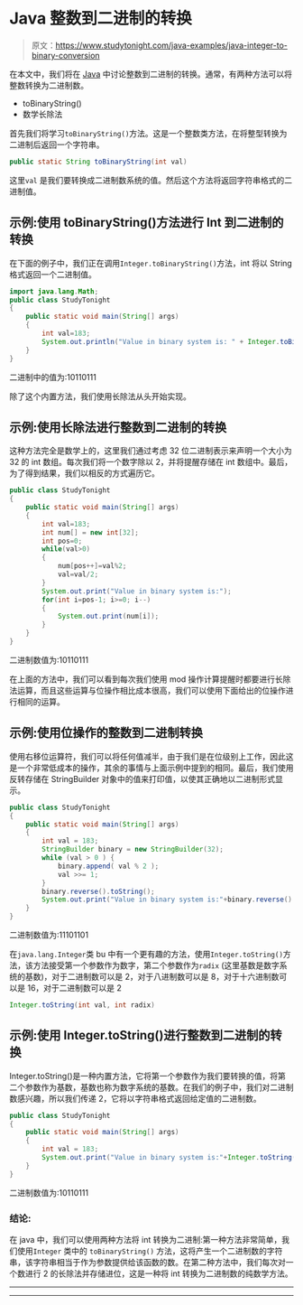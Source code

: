 # Java 整数到二进制的转换

> 原文：<https://www.studytonight.com/java-examples/java-integer-to-binary-conversion>

在本文中，我们将在 [Java](https://www.studytonight.com/java/) 中讨论整数到二进制的转换。通常，有两种方法可以将整数转换为二进制数。

*   toBinaryString()
*   数学长除法

首先我们将学习`toBinaryString()`方法。这是一个整数类方法，在将整型转换为二进制后返回一个字符串。

```java
public static String toBinaryString(int val)
```

这里`val` 是我们要转换成二进制数系统的值。然后这个方法将返回字符串格式的二进制值。

## 示例:使用 toBinaryString()方法进行 Int 到二进制的转换

在下面的例子中，我们正在调用`Integer.toBinaryString()`方法，int 将以 String 格式返回一个二进制值。

```java
import java.lang.Math; 
public class StudyTonight 
{ 
	public static void main(String[] args)   
	{ 
		int val=183;
		System.out.println("Value in binary system is: " + Integer.toBinaryString(val)); 
	} 
}
```

二进制中的值为:10110111

除了这个内置方法，我们使用长除法从头开始实现。

## 示例:使用长除法进行整数到二进制的转换

这种方法完全是数学上的，这里我们通过考虑 32 位二进制表示来声明一个大小为 32 的 int 数组。每次我们将一个数字除以 2，并将提醒存储在 int 数组中。最后，为了得到结果，我们以相反的方式遍历它。

```java
public class StudyTonight 
{ 
	public static void main(String[] args)   
	{ 
		int val=183;
		int num[] = new int[32];
		int pos=0;
		while(val>0)
		{
			num[pos++]=val%2;
			val=val/2;
		}
		System.out.print("Value in binary system is:");
		for(int i=pos-1; i>=0; i--)
		{
			System.out.print(num[i]);
		}
	} 
} 
```

二进制数值为:10110111

在上面的方法中，我们可以看到每次我们使用 mod 操作计算提醒时都要进行长除法运算，而且这些运算与位操作相比成本很高，我们可以使用下面给出的位操作进行相同的运算。

## 示例:使用位操作的整数到二进制转换

使用右移位运算符，我们可以将任何值减半，由于我们是在位级别上工作，因此这是一个非常低成本的操作，其余的事情与上面示例中提到的相同。最后，我们使用反转存储在 StringBuilder 对象中的值来打印值，以使其正确地以二进制形式显示。

```java
public class StudyTonight 
{ 
	public static void main(String[] args)   
	{ 
		int val = 183;
		StringBuilder binary = new StringBuilder(32);
		while (val > 0 ) {
			binary.append( val % 2 );
			val >>= 1;
		}
		binary.reverse().toString();
		System.out.print("Value in binary system is:"+binary.reverse().toString());
	} 
} 
```

二进制数值为:11101101

在`java.lang.Integer`类 bu 中有一个更有趣的方法，使用`Integer.toString()`方法，该方法接受第一个参数作为数字，第二个参数作为`radix` (这里基数是数字系统的基数)，对于二进制数可以是 2，对于八进制数可以是 8，对于十六进制数可以是 16，对于二进制数可以是 2

```java
Integer.toString(int val, int radix) 
```

## 示例:使用 Integer.toString()进行整数到二进制的转换

Integer.toString()是一种内置方法，它将第一个参数作为我们要转换的值，将第二个参数作为基数，基数也称为数字系统的基数。在我们的例子中，我们对二进制数感兴趣，所以我们传递 2，它将以字符串格式返回给定值的二进制数。

```java
public class StudyTonight 
{ 
	public static void main(String[] args)   
	{ 
		int val = 183;
		System.out.print("Value in binary system is:"+Integer.toString(val, 2));
	} 
}
```

二进制数值为:10110111

### 结论:

在 java 中，我们可以使用两种方法将 int 转换为二进制:第一种方法非常简单，我们使用`Integer` 类中的 `toBinaryString()` 方法，这将产生一个二进制数的字符串，该字符串相当于作为参数提供给该函数的数。在第二种方法中，我们每次对一个数进行 2 的长除法并存储进位，这是一种将 int 转换为二进制数的纯数学方法。

* * *

* * *